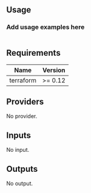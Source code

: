 ## Usage

### Add usage examples here

```hcl

```

<!--- BEGIN_TF_DOCS --->
## Requirements

| Name | Version |
|------|---------|
| terraform | >= 0.12 |

## Providers

No provider.

## Inputs

No input.

## Outputs

No output.

<!--- END_TF_DOCS --->
